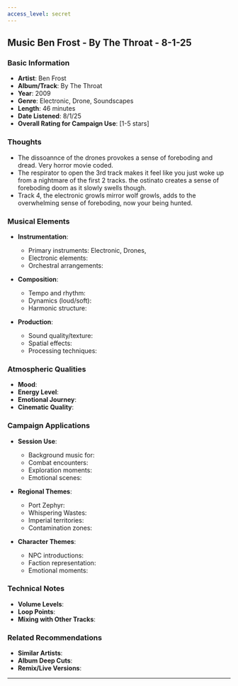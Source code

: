 ```yaml
---
access_level: secret
---
```


## Music Ben Frost - By The Throat - 8-1-25

### **Basic Information**
- **Artist**: Ben Frost
- **Album/Track**: By The Throat
- **Year**: 2009
- **Genre**: Electronic, Drone, Soundscapes
- **Length**: 46 minutes
- **Date Listened**: 8/1/25
- **Overall Rating for Campaign Use**: [1-5 stars]

### **Thoughts**
- The dissoannce of the drones provokes a sense of foreboding and dread. Very horror movie coded.
- The respirator to open the 3rd track makes it feel like you just woke up from a nightmare of the first 2 tracks. the ostinato creates a sense of foreboding doom as it slowly swells though.
- Track 4, the electronic growls mirror wolf growls, adds to the overwhelming sense of foreboding, now your being hunted.

### **Musical Elements**
- **Instrumentation**:
  - Primary instruments: Electronic, Drones, 
  - Electronic elements:
  - Orchestral arrangements:

- **Composition**:
  - Tempo and rhythm: 
  - Dynamics (loud/soft):
  - Harmonic structure:

- **Production**:
  - Sound quality/texture:
  - Spatial effects:
  - Processing techniques:

### **Atmospheric Qualities**
- **Mood**: 
- **Energy Level**: 
- **Emotional Journey**: 
- **Cinematic Quality**: 

### **Campaign Applications**
- **Session Use**:
  - Background music for:
  - Combat encounters:
  - Exploration moments:
  - Emotional scenes:

- **Regional Themes**:
  - Port Zephyr:
  - Whispering Wastes:
  - Imperial territories:
  - Contamination zones:

- **Character Themes**:
  - NPC introductions:
  - Faction representation:
  - Emotional moments:

### **Technical Notes**
- **Volume Levels**: 
- **Loop Points**: 
- **Mixing with Other Tracks**: 

### **Related Recommendations**
- **Similar Artists**: 
- **Album Deep Cuts**: 
- **Remix/Live Versions**: 

---
